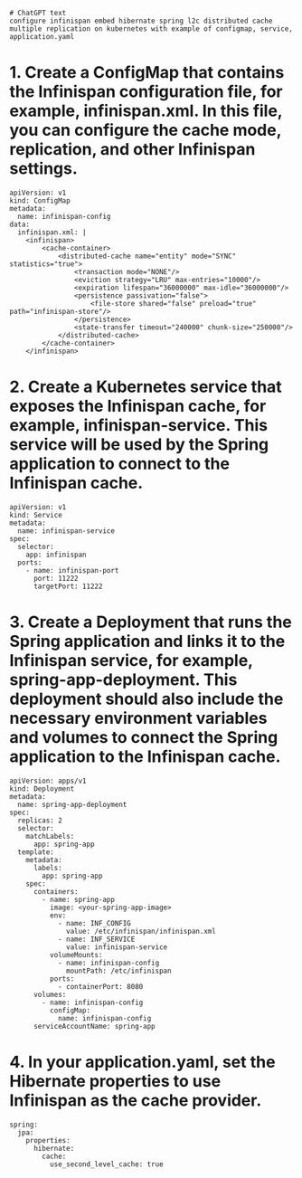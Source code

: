 ```
# ChatGPT text
configure infinispan embed hibernate spring l2c distributed cache multiple replication on kubernetes with example of configmap, service, application.yaml

```
# 1. Create a ConfigMap that contains the Infinispan configuration file, for example, infinispan.xml. In this file, you can configure the cache mode, replication, and other Infinispan settings.
```
apiVersion: v1
kind: ConfigMap
metadata:
  name: infinispan-config
data:
  infinispan.xml: |
    <infinispan>
        <cache-container>
            <distributed-cache name="entity" mode="SYNC" statistics="true">
                <transaction mode="NONE"/>
                <eviction strategy="LRU" max-entries="10000"/>
                <expiration lifespan="36000000" max-idle="36000000"/>
                <persistence passivation="false">
                    <file-store shared="false" preload="true" path="infinispan-store"/>
                </persistence>
                <state-transfer timeout="240000" chunk-size="250000"/>
            </distributed-cache>
        </cache-container>
    </infinispan>

```
# 2. Create a Kubernetes service that exposes the Infinispan cache, for example, infinispan-service. This service will be used by the Spring application to connect to the Infinispan cache.
```
apiVersion: v1
kind: Service
metadata:
  name: infinispan-service
spec:
  selector:
    app: infinispan
  ports:
    - name: infinispan-port
      port: 11222
      targetPort: 11222

```
# 3. Create a Deployment that runs the Spring application and links it to the Infinispan service, for example, spring-app-deployment. This deployment should also include the necessary environment variables and volumes to connect the Spring application to the Infinispan cache.
```
apiVersion: apps/v1
kind: Deployment
metadata:
  name: spring-app-deployment
spec:
  replicas: 2
  selector:
    matchLabels:
      app: spring-app
  template:
    metadata:
      labels:
        app: spring-app
    spec:
      containers:
        - name: spring-app
          image: <your-spring-app-image>
          env:
            - name: INF_CONFIG
              value: /etc/infinispan/infinispan.xml
            - name: INF_SERVICE
              value: infinispan-service
          volumeMounts:
            - name: infinispan-config
              mountPath: /etc/infinispan
          ports:
            - containerPort: 8080
      volumes:
        - name: infinispan-config
          configMap:
            name: infinispan-config
      serviceAccountName: spring-app

```
# 4. In your application.yaml, set the Hibernate properties to use Infinispan as the cache provider.
```
spring:
  jpa:
    properties:
      hibernate:
        cache:
          use_second_level_cache: true
```